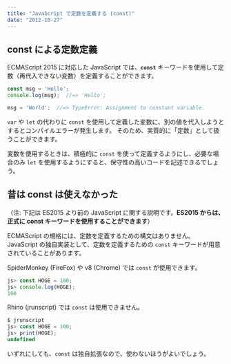 ```yaml
---
title: "JavaScript で定数を定義する (const)"
date: "2012-10-27"
---
```


const による定数定義
----

ECMAScript 2015 に対応した JavaScript では、**`const`** キーワードを使用して定数（再代入できない変数）を定義することができます。

~~~ javascript
const msg = 'Hello';
console.log(msg);  //=> 'Hello';

msg = 'World';  //=> TypeError: Assignment to constant variable.
~~~

`var` や `let` の代わりに `const` を使用して定義した変数に、別の値を代入しようとするとコンパイルエラーが発生します。
そのため、実質的に「定数」として扱うことができます。

変数を使用するときは、積極的に `const` を使って定義するようにし、必要な場合のみ `let` を使用するようにすると、保守性の高いコードを記述できるでしょう。


昔は const は使えなかった
----

（注: 下記は ES2015 より前の JavaScript に関する説明です。**ES2015 からは、正式に const キーワードを使用することができます**）

ECMAScript の規格には、定数を定義するための構文はありません。
JavaScript の独自実装として、定数を定義するための `const` キーワードが用意されていることがあります。

SpiderMonkey (FireFox) や v8 (Chrome) では `const` が使用できます。

```javascript
js> const HOGE = 100;
js> console.log(HOGE);
100
```

Rhino (jrunscript) では `const` は使用できません。

```javascript
$ jrunscript
js> const HOGE = 100;
js> print(HOGE);
undefined
```

いずれにしても、`const` は独自拡張なので、使わないほうがよいでしょう。

